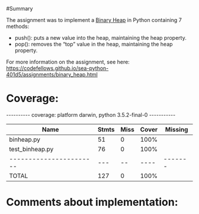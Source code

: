 #Summary

The assignment was to implement a [Binary Heap](https://en.wikipedia.org/wiki/Binary_heap)
in Python containing 7 methods:

* push(): puts a new value into the heap, maintaining the heap property.
* pop(): removes the “top” value in the heap, maintaining the heap property.

For more information on the assignment, see here: https://codefellows.github.io/sea-python-401d5/assignments/binary_heap.html


# Coverage:

---------- coverage: platform darwin, python 3.5.2-final-0 -----------


| Name                     | Stmts | Miss | Cover | Missing |
| -----------------------  | ----- | ---- | ----- | ------- |
| binheap.py               |  51   |  0   | 100%  |         |
| test_binheap.py          |  76   |  0   | 100%  |         |
| -----------------------  |  ---  |  --  | ----  | ------- |
| TOTAL                    |  127  |  0   | 100%  |         |


# Comments about implementation:
